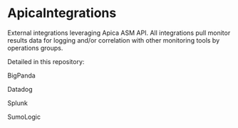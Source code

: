 # ApicaIntegrations

External integrations leveraging Apica ASM API.  All integrations pull monitor results data for logging and/or correlation with other monitoring tools by operations groups.

Detailed in this repository:

BigPanda

Datadog

Splunk

SumoLogic
